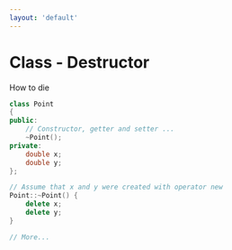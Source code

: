 ```yaml
---
layout: 'default'
---
```


# <fluent-emoji-triangular-ruler/> Class - Destructor
How to die <fluent-emoji-coffin/>

```cpp {all|5|12-15|all}
class Point
{
public:
    // Constructor, getter and setter ...
    ~Point();
private:
    double x;
    double y;
};

// Assume that x and y were created with operator new
Point::~Point() {
    delete x;
    delete y;
}

// More...

```